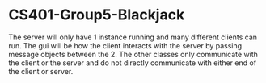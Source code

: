 # CS401-Group5-Blackjack
The server will only have 1 instance running and many different clients can run.
The gui will be how the client interacts with the server by passing message objects between the 2.
The other classes only communicate with the client or the server and do not directly communicate with either end of the client or server. 

